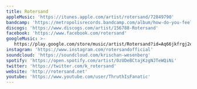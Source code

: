 ```yaml
---
title: Rotersand
appleMusic: 'https://itunes.apple.com/artist/rotersand/72849790'
bandcamp: 'https://metropolisrecords.bandcamp.com/album/how-do-you-feel-today'
discogs: 'https://www.discogs.com/artist/156788-Rotersand'
facebook: 'https://www.facebook.com/rotersand'
googleMusic: >-
   https://play.google.com/store/music/artist/Rotersand?id=Aq66jkfrgj2ecgfa4nlcazkrpxm
instagram: 'https://www.instagram.com/rotersandofficial'
soundcloud: 'https://soundcloud.com/krischan-wesenberg'
spotify: 'https://open.spotify.com/artist/0zUDeBCtajKzgNJTeWQiNi'
twitter: 'https://twitter.com/k_rotersand'
website: 'http://rotersand.net'
youtube: 'https://www.youtube.com/user/ThruthIsFanatic'
---
```

